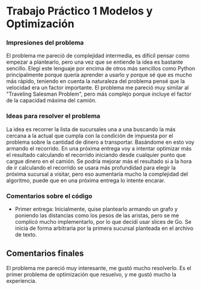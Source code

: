 # Trabajo Práctico 1 Modelos y Optimización

### Impresiones del problema
El problema me pareció de complejidad intermedia, es difícil pensar como 
empezar a plantearlo, pero una vez que se entiende la idea es bastante sencillo.
Elegí este lenguaje por encima de otros más sencillos como Python principalmente
porque quería aprender a usarlo y porque sé que es mucho más rápido, teniendo en 
cuenta la naturaleza del problema pensé que la velocidad era un factor importante.
El problema me pareció muy similar al "Traveling Salesman Problem", pero más complejo
porque incluye el factor de la capacidad máxima del camión.

### Ideas para resolver el problema
La idea es recorrer la lista de sucursales una a una buscando la más cercana a la
actual que cumpla con la condición de impuesta por el problema sobre la cantidad de 
dinero a transportar. Basándome en esto voy armando el recorrido.
En una próxima entrega voy a intentar optimizar más el resultado calculando el
recorrido iniciando desde cualquier punto que cargue dinero en el camión.
Se podría mejorar más el resultado si a la hora de ir calculando el recorrido se
usara más profundidad para elegir la próxima sucursal a visitar, pero eso aumentaría
mucho la complejidad del algoritmo, puede que en una próxima entrega lo intente encarar.

### Comentarios sobre el código
* Primer entrega: 
    Inicialmente, quise plantearlo armando un grafo y poniendo las distancias como los
    pesos de las aristas, pero se me complicó mucho implementarlo, por lo que decidí
    usar slices de Go. Se inicia de forma arbitraria por la primera sucursal planteada
    en el archivo de texto.

## Comentarios finales
El problema me pareció muy interesante, me gustó mucho resolverlo. Es el primer
problema de optimización que resuelvo, y me gustó mucho la experiencia.

